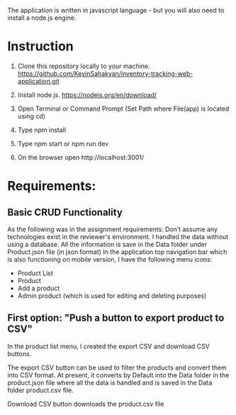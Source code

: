 The application is written in javascript language - but you will also need to install a node.js engine. 

# Instruction

1. Clone this repository locally to your machine.  
   https://github.com/KevinSahakyan/inventory-tracking-web-application.git
   
2. Install node.js. 
   https://nodejs.org/en/download/
   
3. Open Terminal or Command Prompt (Set Path where File(app) is located  using cd) 

4. Type npm install

5. Type npm start or npm run dev

7. On the browser open  http://localhost:3001/

# Requirements:

   Basic CRUD Functionality
   ------------------------
   As the following was in the assignment requirements: Don’t assume any technologies exist in the reviewer's environment. 
   I handled the data without using a database. All the information is save in the Data folder under Product.json file (in json format) 
   In the application top navigation bar which is also functioning on mobile version, I have the following menu icons:
   - Product List
   - Product
   - Add a product
   - Admin product (which is used for editing and deleting purposes)

  First option: "Push a button to export product to CSV"
  ------------------------------------------------------
   In the product list menu, I created the export CSV and download CSV buttons. 

   The export CSV button can be used to filter the products and convert them into CSV format. At present, it converts by Default into the Data folder
   in the    product.json file where all the data is handled and is saved in the Data folder product.csv file.

   Download CSV button downloads the product.csv file 



